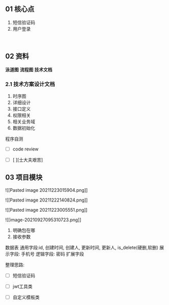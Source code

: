 ## 01 核心点


1. 短信验证码
2. 用户登录

<br/>

## 02 资料

**泳道图**
**流程图**
**技术文档**

### 2.1 技术方案设计文档

1. 时序图
2. 详细设计
3. 接口定义
4. 权限相关
5. 相关业务域
6. 数据初始化


程序自测
- [ ] code review
- [ ] [ ][士大夫艰苦]


## 03 项目模块

![[Pasted image 20211223015904.png]]

![[Pasted image 20211222140824.png]]

![[Pasted image 20211223005551.png]]

![[image-20210927095310723.png]]


1. 明确包在哪
2. 接收参数


数据表
通用字段:id, 创建时间, 创建人, 更新时间, 更新人, is_delete(硬删,软删)
展示字段: 手机号
逻辑字段: 密码
扩展字段



整理思路:
- [ ] 短信验证码
- [ ] jwt工具类
- [ ] 自定义模板类








